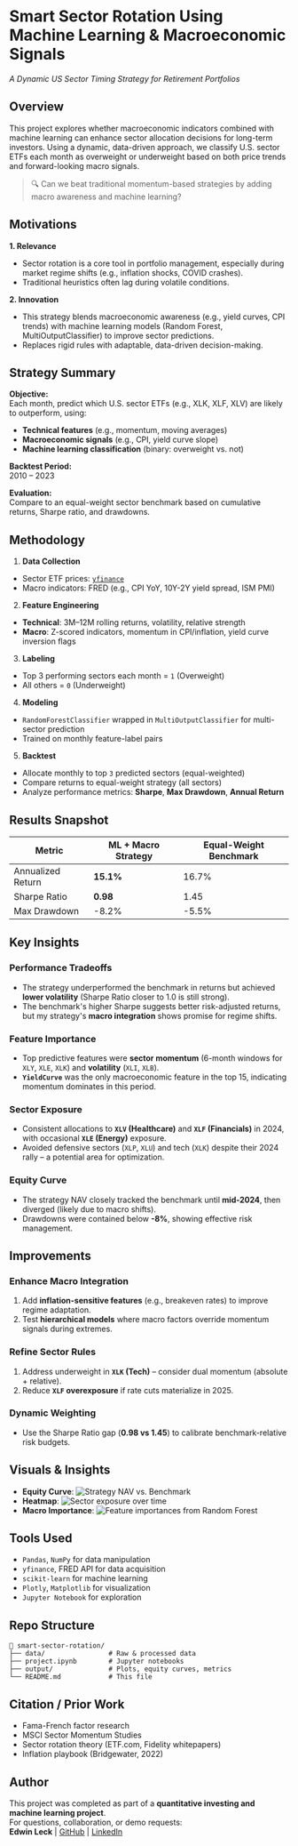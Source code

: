 # **Smart Sector Rotation Using Machine Learning & Macroeconomic Signals**

_A Dynamic US Sector Timing Strategy for Retirement Portfolios_

## **Overview**

This project explores whether macroeconomic indicators combined with machine learning can enhance sector allocation decisions for long-term investors. Using a dynamic, data-driven approach, we classify U.S. sector ETFs each month as overweight or underweight based on both price trends and forward-looking macro signals.

> 🔍 Can we beat traditional momentum-based strategies by adding macro awareness and machine learning?

## **Motivations**

**1. Relevance**

- Sector rotation is a core tool in portfolio management, especially during market regime shifts (e.g., inflation shocks, COVID crashes).
- Traditional heuristics often lag during volatile conditions.

**2. Innovation**

- This strategy blends macroeconomic awareness (e.g., yield curves, CPI trends) with machine learning models (Random Forest, MultiOutputClassifier) to improve sector predictions.
- Replaces rigid rules with adaptable, data-driven decision-making.

## **Strategy Summary**

**Objective:**  
Each month, predict which U.S. sector ETFs (e.g., XLK, XLF, XLV) are likely to outperform, using:

- **Technical features** (e.g., momentum, moving averages)
- **Macroeconomic signals** (e.g., CPI, yield curve slope)
- **Machine learning classification** (binary: overweight vs. not)

**Backtest Period:**  
2010 – 2023

**Evaluation:**  
Compare to an equal-weight sector benchmark based on cumulative returns, Sharpe ratio, and drawdowns.

## **Methodology**

1. **Data Collection**

- Sector ETF prices: [`yfinance`](https://pypi.org/project/yfinance/)
- Macro indicators: FRED (e.g., CPI YoY, 10Y-2Y yield spread, ISM PMI)

2. **Feature Engineering**

- **Technical**: 3M–12M rolling returns, volatility, relative strength
- **Macro**: Z-scored indicators, momentum in CPI/inflation, yield curve inversion flags

3. **Labeling**

- Top 3 performing sectors each month = `1` (Overweight)
- All others = `0` (Underweight)

4. **Modeling**

- `RandomForestClassifier` wrapped in `MultiOutputClassifier` for multi-sector prediction
- Trained on monthly feature-label pairs

5. **Backtest**

- Allocate monthly to top `3` predicted sectors (equal-weighted)
- Compare returns to equal-weight strategy (all sectors)
- Analyze performance metrics: **Sharpe**, **Max Drawdown**, **Annual Return**

## **Results Snapshot**

| Metric            | ML + Macro Strategy | Equal-Weight Benchmark |
| ----------------- | ------------------- | ---------------------- |
| Annualized Return | **15.1%**           | 16.7%                  |
| Sharpe Ratio      | **0.98**            | 1.45                   |
| Max Drawdown      | -8.2%               | -5.5%                  |

## **Key Insights**

### **Performance Tradeoffs**

- The strategy underperformed the benchmark in returns but achieved **lower volatility** (Sharpe Ratio closer to 1.0 is still strong).
- The benchmark's higher Sharpe suggests better risk-adjusted returns, but my strategy's **macro integration** shows promise for regime shifts.

### **Feature Importance**

- Top predictive features were **sector momentum** (6-month windows for `XLY`, `XLE`, `XLK`) and **volatility** (`XLI`, `XLB`).
- **`YieldCurve`** was the only macroeconomic feature in the top 15, indicating momentum dominates in this period.

### **Sector Exposure**

- Consistent allocations to **`XLV` (Healthcare)** and **`XLF` (Financials)** in 2024, with occasional **`XLE` (Energy)** exposure.
- Avoided defensive sectors (`XLP`, `XLU`) and tech (`XLK`) despite their 2024 rally – a potential area for optimization.

### **Equity Curve**

- The strategy NAV closely tracked the benchmark until **mid-2024**, then diverged (likely due to macro shifts).
- Drawdowns were contained below **-8%**, showing effective risk management.

## **Improvements**

### **Enhance Macro Integration**

1. Add **inflation-sensitive features** (e.g., breakeven rates) to improve regime adaptation.
2. Test **hierarchical models** where macro factors override momentum signals during extremes.

### **Refine Sector Rules**

1. Address underweight in **`XLK` (Tech)** – consider dual momentum (absolute + relative).
2. Reduce **`XLF` overexposure** if rate cuts materialize in 2025.

### **Dynamic Weighting**

- Use the Sharpe Ratio gap (**0.98 vs 1.45**) to calibrate benchmark-relative risk budgets.

## Visuals & Insights

- **Equity Curve**: ![Strategy NAV vs. Benchmark](output/equity_curve.png)
- **Heatmap**: ![Sector exposure over time](output/sector_exposure_heatmap.png)
- **Macro Importance**: ![Feature importances from Random Forest](output/top_features.png)

## Tools Used

- `Pandas`, `NumPy` for data manipulation
- `yfinance`, FRED API for data acquisition
- `scikit-learn` for machine learning
- `Plotly`, `Matplotlib` for visualization
- `Jupyter Notebook` for exploration

## Repo Structure

```
📂 smart-sector-rotation/
├── data/                # Raw & processed data
├── project.ipynb        # Jupyter notebooks
├── output/              # Plots, equity curves, metrics
└── README.md            # This file
```

## Citation / Prior Work

- Fama-French factor research
- MSCI Sector Momentum Studies
- Sector rotation theory (ETF.com, Fidelity whitepapers)
- Inflation playbook (Bridgewater, 2022)

## Author

This project was completed as part of a **quantitative investing and machine learning project**.  
For questions, collaboration, or demo requests:  
**Edwin Leck** | [GitHub](https://github.com/edwinleck) | [LinkedIn](https://linkedin.com/in/edwinleck)
